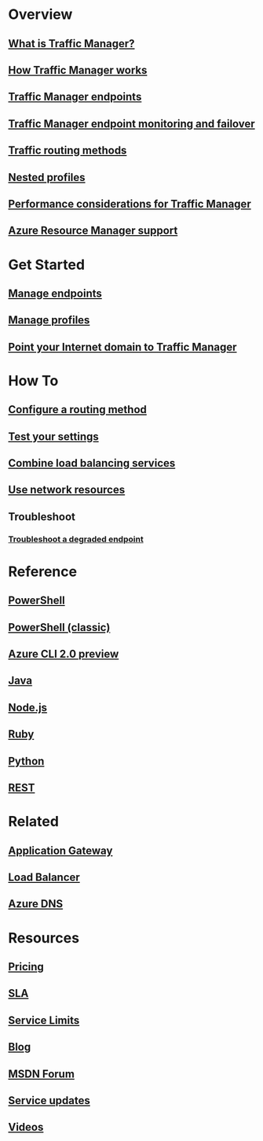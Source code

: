 # Overview
## [What is Traffic Manager?](traffic-manager-overview.md)
## [How Traffic Manager works](traffic-manager-how-traffic-manager-works.md)
## [Traffic Manager endpoints](traffic-manager-endpoint-types.md)
## [Traffic Manager endpoint monitoring and failover](traffic-manager-monitoring.md)
## [Traffic routing methods](traffic-manager-routing-methods.md)
## [Nested profiles](traffic-manager-nested-profiles.md)
## [Performance considerations for Traffic Manager](traffic-manager-performance-considerations.md)
## [Azure Resource Manager support](traffic-manager-powershell-arm.md)

# Get Started
## [Manage endpoints](traffic-manager-manage-endpoints.md)
## [Manage profiles](traffic-manager-manage-profiles.md)
## [Point your Internet domain to Traffic Manager](traffic-manager-point-internet-domain.md)

# How To
## [Configure a routing method](traffic-manager-configure-routing-method.md)
## [Test your settings](traffic-manager-testing-settings.md)
## [Combine load balancing services](traffic-manager-load-balancing-azure.md)
## [Use network resources](../virtual-network/resource-groups-networking.md?toc=%2fazure%2ftraffic-manager%2ftoc.json)
## Troubleshoot
### [Troubleshoot a degraded endpoint](traffic-manager-troubleshooting-degraded.md)

# Reference
## [PowerShell](/powershell/resourcemanager/azurerm.trafficmanager/v2.3.0/azurerm.trafficmanager)
## [PowerShell (classic)](/powershell/servicemanagement/azure.trafficmanager/v3.1.0/azure.trafficmanager)
## [Azure CLI 2.0 preview](/cli/azure/network/traffic-manager)
## [Java](/java/api/com.microsoft.azure.management.trafficmanager)
## [Node.js](http://azure.github.io/azure-sdk-for-node/azure-arm-trafficmanager/latest/)
## [Ruby](http://www.rubydoc.info/gems/azure_mgmt_traffic_manager)
## [Python](http://azure-sdk-for-python.readthedocs.io/en/latest/sample_azure-mgmt-trafficmanager.html)
## [REST](https://msdn.microsoft.com/library/mt163667.aspx)

# Related
## [Application Gateway](/azure/application-gateway/)
## [Load Balancer](/azure/load-balancer/)
## [Azure DNS](/azure/dns/)

# Resources
## [Pricing](https://azure.microsoft.com/pricing/details/traffic-manager/)
## [SLA](https://azure.microsoft.com/support/legal/sla/traffic-manager/)
## [Service Limits](../azure-subscription-service-limits.md#traffic-manager-limits)
## [Blog](https://azure.microsoft.com/blog/topics/networking/)
## [MSDN Forum](https://social.msdn.microsoft.com/Forums/en-US/home?forum=WAVirtualMachinesVirtualNetwork)
## [Service updates](https://azure.microsoft.com/updates/?product=traffic-manager)
## [Videos](https://azure.microsoft.com/resources/videos/index/?services=traffic-manager)
